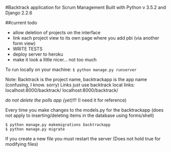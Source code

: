 #Backtrack application for Scrum Management
Built with Python v 3.5.2 and Django 2.2.6

##current todo
* allow deletion of projects on the interface
* link each project view to its own page where you add pbi (via another form view)
* WRITE TESTS
* deploy server to heroku
* make it look a little nicer... not too much

To run locally on your machine:
`$ python manage.py runserver`

Note: Backtrack is the project name, backtrackapp is the app name (confusing, I know. sorry) Links just use backtrack
local links:
localhost:8000/backtrack/
localhost:8000/backtrack/<projectname>

*do not delete the polls app (yet)!!!*
(I need it for reference)


Every time you make changes to the models.py for the backtrackapp (does not apply to inserting/deleting items in the database using forms/shell)
```
$ python manage.py makemigrations backtrackapp
$ python manage.py migrate
```

If you create a new file you must restart the server
(Does not hold true for modifying files)
